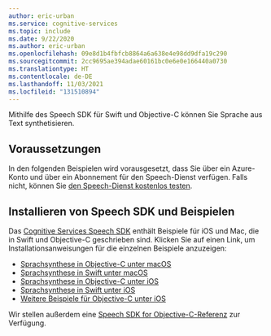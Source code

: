 ```yaml
---
author: eric-urban
ms.service: cognitive-services
ms.topic: include
ms.date: 9/22/2020
ms.author: eric-urban
ms.openlocfilehash: 09e8d1b4fbfcb8864a6a638e4e98dd9dfa19c290
ms.sourcegitcommit: 2cc9695ae394adae60161bc0e6e0e166440a0730
ms.translationtype: HT
ms.contentlocale: de-DE
ms.lasthandoff: 11/03/2021
ms.locfileid: "131510894"
---
```

Mithilfe des Speech SDK für Swift und Objective-C können Sie Sprache aus Text synthetisieren.

## <a name="prerequisites"></a>Voraussetzungen

In den folgenden Beispielen wird vorausgesetzt, dass Sie über ein Azure-Konto und über ein Abonnement für den Speech-Dienst verfügen. Falls nicht, können Sie [den Speech-Dienst kostenlos testen](../../../overview.md#try-the-speech-service-for-free).

## <a name="install-speech-sdk-and-samples"></a>Installieren von Speech SDK und Beispielen

Das [Cognitive Services Speech SDK](https://github.com/Azure-Samples/cognitive-services-speech-sdk) enthält Beispiele für iOS und Mac, die in Swift und Objective-C geschrieben sind. Klicken Sie auf einen Link, um Installationsanweisungen für die einzelnen Beispiele anzuzeigen:

* [Sprachsynthese in Objective-C unter macOS](https://github.com/Azure-Samples/cognitive-services-speech-sdk/tree/master/quickstart/objectivec/macos/text-to-speech)
* [Sprachsynthese in Swift unter macOS](https://github.com/Azure-Samples/cognitive-services-speech-sdk/tree/master/quickstart/swift/macos/text-to-speech)
* [Sprachsynthese in Objective-C unter iOS](https://github.com/Azure-Samples/cognitive-services-speech-sdk/tree/master/quickstart/objectivec/ios/text-to-speech)
* [Sprachsynthese in Swift unter iOS](https://github.com/Azure-Samples/cognitive-services-speech-sdk/tree/master/quickstart/swift/ios/text-to-speech)
* [Weitere Beispiele für Objective-C unter iOS](https://github.com/Azure-Samples/cognitive-services-speech-sdk/tree/master/samples/objective-c/ios)

Wir stellen außerdem eine [Speech SDK for Objective-C-Referenz](/objectivec/cognitive-services/speech/) zur Verfügung.
